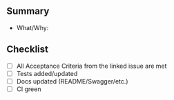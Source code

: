 ## Summary
- What/Why:

## Checklist
- [ ] All Acceptance Criteria from the linked issue are met
- [ ] Tests added/updated
- [ ] Docs updated (README/Swagger/etc.)
- [ ] CI green
